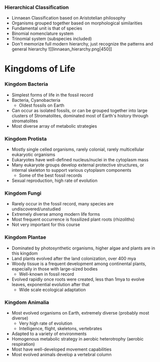 ### Hierarchical Classification
 - Linnaean Classification based on Aristotelian philosophy
 - Organisms grouped together based on morphological similarities
 - Fundamental unit is that of species
 - Binomial nomenclature system
 - Trinomial system (subspecies included)
 - Don't memorize full modern hierarchy, just recognize the patterns and general hierarchy
![[linnaean_hierarchy.png|450]]

# Kingdoms of Life
### Kingdom Bacteria
 - Simplest forms of life in the fossil record
 - Bacteria, Cyanobacteria
	 - Oldest fossils on Earth
 - Can occur as isolated fossils, or can be grouped together into large clusters of Stromatolites, dominated most of Earth's history through stromatolites
 - Most diverse array of metabolic strategies

### Kingdom Protista
 - Mostly single celled organisms, rarely colonial, rarely multicellular eukaryotic organisms
 - Eukaryotes have well-defined nucleus/nuclei in the cytoplasm mass
 - Many eukaryote groups develop external protective structures, or internal skeleton to support various cytoplasm components
	 - Some of the best fossil records
 - Sexual reproduction, high rate of evolution

### Kingdom Fungi
 - Rarely occur in the fossil record, many species are undiscovered/unstudied
 - Extremely diverse among modern life forms
 - Most frequent occurrence is fossilized plant roots (rhizoliths)
 - Not very important for this course

### Kingdom Plantae
 - Dominated by photosynthetic organisms, higher algae and plants are in this kingdom
 - Land plants evolved after the land colonization, over 400 mya
 - Woody tissue is a frequent development among continental plants, especially in those with large-sized bodies
	 - Well-known in fossil record
 - Evolved rapidly once roots were created, less than 1mya to evolve leaves, exponential evolution after that
	 - Wide scale ecological adaptation

### Kingdom Animalia
 - Most evolved organisms on Earth, extremely diverse (probably most diverse)
	 - Very high rate of evolution
	 - Intelligence, flight, skeletons, vertebrates
 - Adapted to a variety of environments
 - Homogenous metabolic strategy in aerobic heterotrophy (aerobic respiration)
 - Most have well-developed movement capabilities
 - Most evolved animals develop a vertebral column
